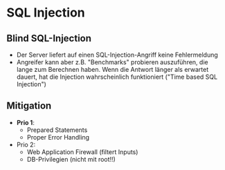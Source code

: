 # SQL Injection

## Blind SQL-Injection
- Der Server liefert auf einen SQL-Injection-Angriff keine Fehlermeldung
- Angreifer kann aber z.B. "Benchmarks" probieren auszuführen, die lange zum Berechnen haben. Wenn die Antwort länger als erwartet dauert, hat die Injection wahrscheinlich funktioniert ("Time based SQL Injection")

## Mitigation
- **Prio 1**: 
    - Prepared Statements
    - Proper Error Handling
- Prio 2:
    - Web Application Firewall (filtert Inputs)
    - DB-Privilegien (nicht mit root!!)
